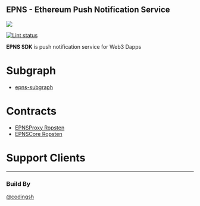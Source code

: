 ## EPNS - Ethereum Push Notification Service
![](https://skygallery.hns.skyportal.xyz/ZAAzFwbHBO8afomS41t-t8ZOVA6RGD-OlpDL3mT8jVWNEw/Screen%20Shot%202020-12-05%20at%2003.22.22.png)

[![Lint status](https://github.comdeveloperfred/epns-sdk/workflows/lint/badge.svg)](https://github.com/developerfred/epns-sdk/actions?query=workflow:lint)

**EPNS SDK** is push notification service for Web3 Dapps

# Subgraph

- [epns-subgraph](https://github.com/developerfred/epns-subgraph)

# Contracts 
- [EPNSProxy Ropsten]()
- [EPNSCore  Ropsten]()

# Support Clients 


--- 
### Build By 
[@codingsh](https://twitter.com/codingsh)